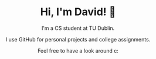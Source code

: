 <h1 align="center">Hi, I'm David! 👋</h1>
<p align="center">I'm a CS student at TU Dublin.</p>
<p align="center">I use GitHub for personal projects and college assignments.</p>
<p align="center">Feel free to have a look around c:</p
